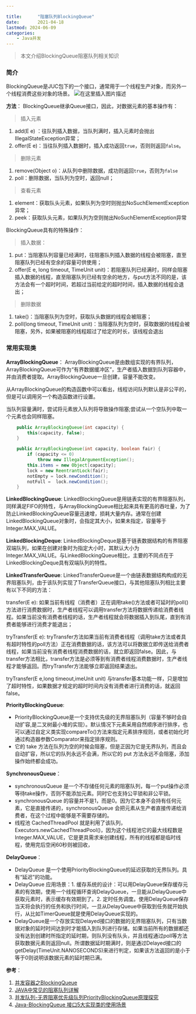 ```yaml
---

title:      "阻塞队列BlockingQueue"
date:       2021-04-18
lastmod: 2024-06-09
categories:
    - Java并发
---
```


>本文介绍BlockingQueue阻塞队列相关知识

### 简介
BlockingQueue是JUC包下的一个接口，通常用于一个线程生产对象，而另外一个线程消费这些对象的场景。
![在这里插入图片描述](https://img-blog.csdnimg.cn/20210417171853751.png)

**方法**：
BlockingQueue继承Queue接口，因此，对数据元素的基本操作有：
> 插入元素
1. add(E e) ：往队列插入数据，当队列满时，插入元素时会抛出IllegalStateException异常；
2. offer(E e)：当往队列插入数据时，插入成功返回`true`，否则则返回`false`。

> 删除元素
1. remove(Object o)：从队列中删除数据，成功则返回`true`，否则为`false`
2. poll：删除数据，当队列为空时，返回null；

> 查看元素
1. element：获取队头元素，如果队列为空时则抛出NoSuchElementException异常；
2. peek：获取队头元素，如果队列为空则抛出NoSuchElementException异常

BlockingQueue具有的特殊操作：

> 插入数据：
1. put：当阻塞队列容量已经满时，往阻塞队列插入数据的线程会被阻塞，直至阻塞队列已经有空余的容量可供使用；
2. offer(E e, long timeout, TimeUnit unit)：若阻塞队列已经满时，同样会阻塞插入数据的线程，直至阻塞队列已经有空余的地方，与put方法不同的是，该方法会有一个超时时间，若超过当前给定的超时时间，插入数据的线程会退出；

> 删除数据
1. take()：当阻塞队列为空时，获取队头数据的线程会被阻塞；
2. poll(long timeout, TimeUnit unit)：当阻塞队列为空时，获取数据的线程会被阻塞，另外，如果被阻塞的线程超过了给定的时长，该线程会退出

### 常用实现类
**ArrayBlockingQueue**：
ArrayBlockingQueue是由数组实现的有界队列，ArrayBlockingQueue可作为“有界数据缓冲区”，生产者插入数据到队列容器中，并由消费者提取。ArrayBlockingQueue一旦创建，容量不能改变。

从ArrayBlockingQueue的构造函数中可以看出，线程访问队列默认是非公平的，但是可以调用另一个构造函数进行设置。

当队列容量满时，尝试将元素放入队列将导致操作阻塞;尝试从一个空队列中取一个元素也会同样阻塞。

```java
    public ArrayBlockingQueue(int capacity) {
        this(capacity, false);
    }

    public ArrayBlockingQueue(int capacity, boolean fair) {
        if (capacity <= 0)
            throw new IllegalArgumentException();
        this.items = new Object[capacity];
        lock = new ReentrantLock(fair);
        notEmpty = lock.newCondition();
        notFull =  lock.newCondition();
    }
```

**LinkedBlockingQueue**:
LinkedBlockingQueue是用链表实现的有界阻塞队列，同样满足FIFO的特性，与ArrayBlockingQueue相比起来具有更高的吞吐量，为了防止LinkedBlockingQueue容量迅速增，损耗大量内存。通常在创建LinkedBlockingQueue对象时，会指定其大小，如果未指定，容量等于Integer.MAX_VALUE。

**LinkedBlockingDeque**:
LinkedBlockingDeque是基于链表数据结构的有界阻塞双端队列，如果在创建对象时为指定大小时，其默认大小为Integer.MAX_VALUE。与LinkedBlockingQueue相比，主要的不同点在于LinkedBlockingDeque具有双端队列的特性。

**LinkedTransferQueue**:
LinkedTransferQueue是一个由链表数据结构构成的无界阻塞队列，由于该队列实现了TransferQueue接口，与其他阻塞队列相比主要有以下不同的方法：

transfer(E e): 如果当前有线程（消费者）正在调用take()方法或者可延时的poll()方法进行消费数据时，生产者线程可以调用transfer方法将数据传递给消费者线程。如果当前没有消费者线程的话，生产者线程就会将数据插入到队尾，直到有消费者能够进行消费才能退出；

tryTransfer(E e): tryTransfer方法如果当前有消费者线程（调用take方法或者具有超时特性的poll方法）正在消费数据的话，该方法可以将数据立即传送给消费者线程，如果当前没有消费者线程消费数据的话，就立即返回false。因此，与transfer方法相比，transfer方法是必须等到有消费者线程消费数据时，生产者线程才能够返回。而tryTransfer方法能够立即返回结果退出。

tryTransfer(E e,long timeout,imeUnit unit)
与transfer基本功能一样，只是增加了超时特性，如果数据才规定的超时时间内没有消费者进行消费的话，就返回false。

**PriorityBlockingQueue**:
 - PriorityBlockingQueue是一个支持优先级的无界阻塞队列（容量不够时会自动扩容,是二叉树最小堆的实现）。默认情况下元素采用自然顺序进行排序，也可以通过自定义类实现compareTo()方法来指定元素排序规则，或者初始化时通过构造器参数Comparator来指定排序规则。
 - 它的 take 方法在队列为空的时候会阻塞，但是正因为它是无界队列，而且会自动扩容，所以它的队列永远不会满，所以它的 put 方法永远不会阻塞，添加操作始终都会成功。

**SynchronousQueue**：

 - synchronousQueue 是一个不存储任何元素的阻塞队列，每一个put操作必须等待take操作，否则不能添加元素。同时它也支持公平锁和非公平锁。
 - synchronousQueue 的容量并不是1，而是0。因为它本身不会持有任何元素，它是直接传递的，synchronousQueue 会把元素从生产者直接传递给消费者，在这个过程中能够是不需要存储的。
 - 线程池 CachedThreadPool 就是利用了该队列，Executors.newCachedThreadPool()，因为这个线程池它的最大线程数是Integer.MAX_VALUE，它是更具需求来创建线程，所有的线程都是临时线程，使用完后空闲60秒则被回收，

**DelayQueue**：

 - DelayQueue 是一个使用PriorityBlockingQueue的延迟获取的无界队列。具有“延迟”的功能。
 - DelayQueue 应用场景：1. 缓存系统的设计：可以用DelayQueue保存缓存元素的有效期，使用一个线程循环查询DelayQueue，一旦能从DelayQueue中获取元素时，表示缓存有效期到了。2. 定时任务调度。使用DelayQueue保存当天将会执行的任务和执行时间，一旦从DelayQueue中获取到任务就开始执行，从比如TimerQueue就是使用DelayQueue实现的。
 - DelayQueue是一个存放实现Delayed接口的数据的无界阻塞队列，只有当数据对象的延时时间达到时才能插入到队列进行存储。如果当前所有的数据都还没有达到创建时所指定的延时期，则队列没有队头，并且线程通过poll等方法获取数据元素则返回null。所谓数据延时期满时，则是通过Delayed接口的getDelay(TimeUnit.NANOSECONDS)来进行判定，如果该方法返回的是小于等于0则说明该数据元素的延时期已满。

**参考**：

 1. [并发容器之BlockingQueue](https://github.com/CL0610/Java-concurrency/blob/master/19.%E5%B9%B6%E5%8F%91%E5%AE%B9%E5%99%A8%E4%B9%8BBlockingQueue/%E5%B9%B6%E5%8F%91%E5%AE%B9%E5%99%A8%E4%B9%8BBlockingQueue.md)
 2. [JAVA中常见的阻塞队列详解](https://segmentfault.com/a/1190000038178346)
 3. [并发队列-无界阻塞优先级队列PriorityBlockingQueue原理探究](https://cloud.tencent.com/developer/article/1330391)
 4. [Java-BlockingQueue 接口5大实现类的使用场景](https://cloud.tencent.com/developer/article/1636024)
